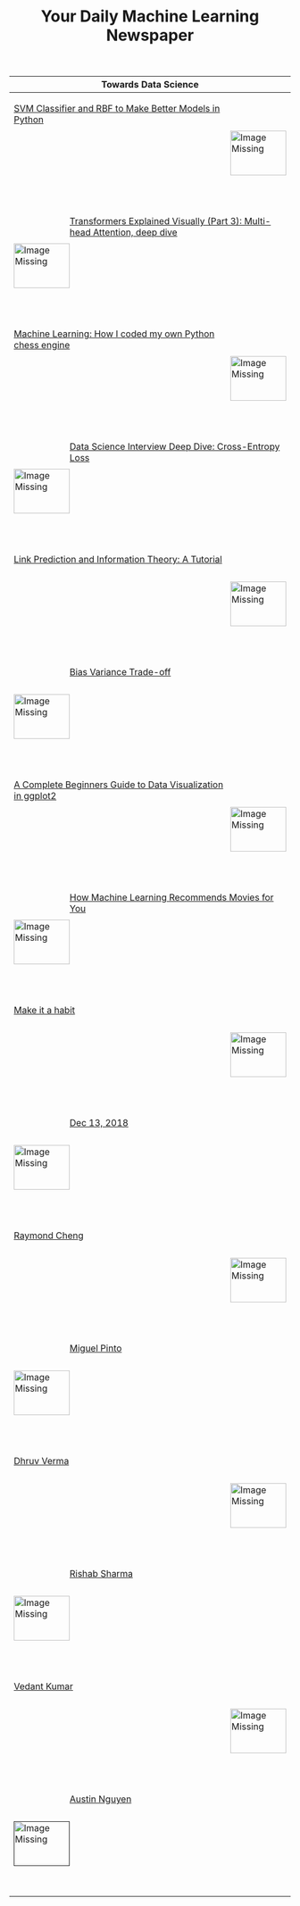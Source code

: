 <header><h1>Your Daily Machine Learning Newspaper</h1></header>


| Towards Data Science                                                                                                                                                                                                                                                                                                                                                                                                           |
|--------------------------------------------------------------------------------------------------------------------------------------------------------------------------------------------------------------------------------------------------------------------------------------------------------------------------------------------------------------------------------------------------------------------------------|
| <p><a href="https://towardsdatascience.com/svm-classifier-and-rbf-kernel-how-to-make-better-models-in-python-73bb4914af5b"><img width="100" height="80" align='right' src="https://cdn-images-1.medium.com/max/1200/1*eTraVvz2Xe4BRXVW3tQOcg.png"                     alt="Image Missing" style="vertical-align:middle;margin:50px 0px">SVM Classifier and RBF to Make Better Models in Python</a></p>&nbsp;&nbsp;             |
| <p><a href="https://towardsdatascience.com/transformers-explained-visually-part-3-multi-head-attention-deep-dive-1c1ff1024853"><img width="100" height="80" align='left' src="https://cdn-images-1.medium.com/max/1200/0*I8ctijmsXgY9q5mO"                     alt="Image Missing" style="vertical-align:middle;margin:50px 0px">Transformers Explained Visually (Part 3): Multi-head Attention, deep dive</a></p>&nbsp;&nbsp; |
| <p><a href="https://towardsdatascience.com/machine-learning-how-i-coded-my-own-python-chess-engine-c4c81bcb2a9a"><img width="100" height="80" align='right' src="https://cdn-images-1.medium.com/max/800/0*LJTeVaEnXEw6utzg"                     alt="Image Missing" style="vertical-align:middle;margin:50px 0px">Machine Learning: How I coded my own Python chess engine</a></p>&nbsp;&nbsp;                                |
| <p><a href="https://towardsdatascience.com/data-science-interview-deep-dive-cross-entropy-loss-b10355eb4ace"><img width="100" height="80" align='left' src="https://cdn-images-1.medium.com/max/800/1*8cEgkFhkZZiFL3lB2wCMlw.jpeg"                     alt="Image Missing" style="vertical-align:middle;margin:50px 0px">Data Science Interview Deep Dive: Cross-Entropy Loss</a></p>&nbsp;&nbsp;                              |
| <p><a href="https://towardsdatascience.com/link-prediction-and-information-theory-a-tutorial-a67ecc73e7f9"><img width="100" height="80" align='right' src="https://cdn-images-1.medium.com/max/800/1*VK7jOqx6Vogs_-liMWe5cg.png"                     alt="Image Missing" style="vertical-align:middle;margin:50px 0px">Link Prediction and Information Theory: A Tutorial</a></p>&nbsp;&nbsp;                                  |
| <p><a href="https://towardsdatascience.com/bias-variance-trade-off-7b4987dd9795"><img width="100" height="80" align='left' src="https://cdn-images-1.medium.com/max/800/0*2MWpNw3BVeoOpfkn"                     alt="Image Missing" style="vertical-align:middle;margin:50px 0px">Bias Variance Trade-off</a></p>&nbsp;&nbsp;                                                                                                  |
| <p><a href="https://towardsdatascience.com/a-complete-beginners-guide-to-data-visualization-in-ggplot2-121f1eee23cd"><img width="100" height="80" align='right' src="https://cdn-images-1.medium.com/max/800/0*-FowPtUE3KNvUkms"                     alt="Image Missing" style="vertical-align:middle;margin:50px 0px">A Complete Beginners Guide to Data Visualization in ggplot2</a></p>&nbsp;&nbsp;                         |
| <p><a href="https://towardsdatascience.com/how-machine-learning-recommends-movies-for-you-6f418f26bcb2"><img width="100" height="80" align='left' src="https://cdn-images-1.medium.com/max/800/1*BUPrsmmvr4f-QVUuNxtZhw.jpeg"                     alt="Image Missing" style="vertical-align:middle;margin:50px 0px">How Machine Learning Recommends Movies for You</a></p>&nbsp;&nbsp;                                         |
| <p><a href="https://towardsdatascience.com/how-to-get-the-most-out-of-towards-data-science-3bf37f75a345"><img width="100" height="80" align='right' src="https://cdn-images-1.medium.com/max/2400/gradv/29/81/30/darken/25/1*AO2RBrRUBSqUpbysfzSEWA.jpeg"                     alt="Image Missing" style="vertical-align:middle;margin:50px 0px">Make it a habit</a></p>&nbsp;&nbsp;                                            |
| <p><a href="https://towardsdatascience.com/semantic-similarity-using-transformers-8f3cb5bf66d6"><img width="100" height="80" align='left' src="https://cdn-images-1.medium.com/max/800/0*LZsrdHB2CLYDy22e"                     alt="Image Missing" style="vertical-align:middle;margin:50px 0px">Dec 13, 2018</a></p>&nbsp;&nbsp;                                                                                              |
| <p><a href="https://towardsdatascience.com/learn-ai-today-05-image-segmentation-with-u-net-models-800105e400d1"><img width="100" height="80" align='right' src="https://cdn-images-1.medium.com/max/800/1*1CgF9oKhXYoaIWx0MhjpyQ.jpeg"                     alt="Image Missing" style="vertical-align:middle;margin:50px 0px">Raymond Cheng</a></p>&nbsp;&nbsp;                                                                 |
| <p><a href="https://towardsdatascience.com/fine-tuning-pre-trained-transformer-models-for-sentence-entailment-d87caf9ec9db"><img width="100" height="80" align='left' src="https://cdn-images-1.medium.com/max/800/1*Tftwr0C_9-Roo0jrB1nb4Q.png"                     alt="Image Missing" style="vertical-align:middle;margin:50px 0px">Miguel Pinto</a></p>&nbsp;&nbsp;                                                        |
| <p><a href="https://towardsdatascience.com/deep-learning-for-3d-synthesis-2dd57e2001f"><img width="100" height="80" align='right' src="https://cdn-images-1.medium.com/max/800/1*B20MSTAF2Ka_y4NYGBWkVQ.jpeg"                     alt="Image Missing" style="vertical-align:middle;margin:50px 0px">Dhruv Verma</a></p>&nbsp;&nbsp;                                                                                            |
| <p><a href="https://towardsdatascience.com/applications-of-artificial-intelligence-in-fire-safety-20f66f19bdf9"><img width="100" height="80" align='left' src="https://cdn-images-1.medium.com/max/800/0*husDcBf0KpdFzXN7"                     alt="Image Missing" style="vertical-align:middle;margin:50px 0px">Rishab Sharma</a></p>&nbsp;&nbsp;                                                                             |
| <p><a href="https://towardsdatascience.com/bayesian-reinforcement-learning-imitation-with-a-safety-net-6dd4d66da8bb"><img width="100" height="80" align='right' src="https://cdn-images-1.medium.com/max/800/0*hp_urpoh2ZJGE812"                     alt="Image Missing" style="vertical-align:middle;margin:50px 0px">Vedant Kumar</a></p>&nbsp;&nbsp;                                                                        |
| <p><a href=""><img width="100" height="80" align='left' src=""                     alt="Image Missing" style="vertical-align:middle;margin:50px 0px">Austin Nguyen</a></p>&nbsp;&nbsp;                                                                                                                                                                                                                                         |